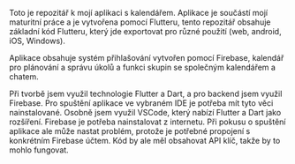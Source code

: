 Toto je repozitář k mojí aplikaci s kalendářem. Aplikace je součástí mojí maturitní práce a je vytvořena pomocí Flutteru, tento repozitář obsahuje základní kód Flutteru, který jde exportovat pro různé použití (web, android, iOS, Windows).

Aplikace obsahuje systém přihlašování vytvořen pomocí Firebase, kalendář pro plánování a správu úkolů a funkci skupin se společným kalendářem a chatem.

Při tvorbě jsem využil technologie Flutter a Dart, a pro backend jsem využil Firebase. Pro spuštění aplikace ve vybraném IDE je potřeba mít tyto věci nainstalované.
Osobně jsem využil VSCode, který nabízí Flutter a Dart jako rozšíření. Firebase je potřeba nainstalovat z internetu.
Při pokusu o spuštění aplikace ale může nastat problém, protože je potřebné propojení s konkrétním Firebase účtem. Kód by ale měl obsahovat API klíč, takže by to mohlo fungovat.
